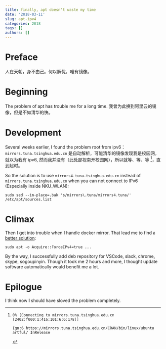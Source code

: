 ```yaml
---
title: finally, apt doesn't waste my time
date: '2018-03-11'
slug: apt-ipv4
categories: 2018
tags: []
authors: []
---
```




# Preface

人在天朝，身不由己。何以解忧，唯有镜像。 


# Beginning

The problem of apt has trouble me for a long time. 我曾为此换到阿里云的镜像，但是不如清华的快。


# Development
 
Several weeks earlier, I found the problem root from ipv6：`mirrors.tuna.tsinghua.edu.cn` 是自动解析，可能清华的镜像发现我是校园网，就以为我有 ipv6, 然而我并没有（此处鄙视南开校园网），所以就等、等、等 [^ipv6-fail]，直到超时。

So the solution is to use `mirrors4.tuna.tsinghua.edu.cn` instead of `mirrors.tuna.tsinghua.edu.cn` when you can not connect to IPv6 (Especially inside NKU_WLAN):

`sudo sed --in-place=.bak 's/mirrors\.tuna/mirrors4.tuna/' /etc/apt/sources.list`


# Climax

Then I get into trouble when I handle docker mirror. That lead me to find a [better solution](https://www.vultr.com/docs/force-apt-get-to-ipv4-or-ipv6-on-ubuntu-or-debian):

`sudo apt -o Acquire::ForceIPv4=true ...`

By the way, I successfully add deb repository for VSCode, slack, chrome, skype, sogoupinyin. Though it took me 2 hours and more, I thought update software automatically would benefit me a lot.


# Epilogue

I think now I should have sloved the problem completely.








[^ipv6-fail]: 

    ```
    0% [Connecting to mirrors.tuna.tsinghua.edu.cn (2402:f000:1:416:101:6:6:178)] 
    ```
    ```
    Ign:6 https://mirrors.tuna.tsinghua.edu.cn/CRAN/bin/linux/ubuntu artful/ InRelease
    ```

